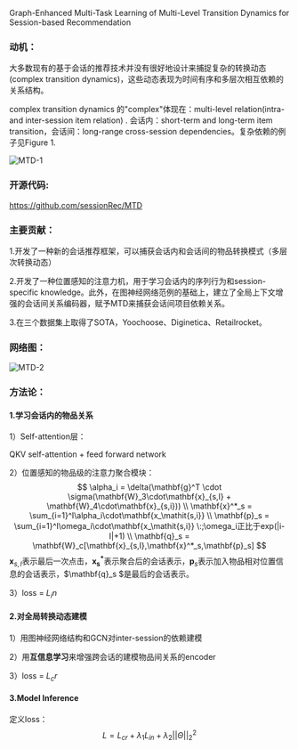 

Graph-Enhanced Multi-Task Learning of Multi-Level Transition Dynamics for Session-based Recommendation

### 动机：

大多数现有的基于会话的推荐技术并没有很好地设计来捕捉复杂的转换动态(complex transition dynamics)，这些动态表现为时间有序和多层次相互依赖的关系结构。

complex transition dynamics 的"complex"体现在：multi-level relation(intra- and inter-session item relation) . 会话内：short-term and long-term item transition，会话间：long-range cross-session dependencies。复杂依赖的例子见Figure 1.

![MTD-1](https://gitee.com/Guadzilla/img-hosting/raw/master/MTD-1.png)

### 开源代码:

https://github.com/sessionRec/MTD

### 主要贡献：

1.开发了一种新的会话推荐框架，可以捕获会话内和会话间的物品转换模式（多层次转换动态）

2.开发了一种位置感知的注意力机，用于学习会话内的序列行为和session-specific knowledge。此外，在图神经网络范例的基础上，建立了全局上下文增强的会话间关系编码器，赋予MTD来捕获会话间项目依赖关系。

3.在三个数据集上取得了SOTA，Yoochoose、Diginetica、Retailrocket。

### 网络图：

![MTD-2](https://gitee.com/Guadzilla/img-hosting/raw/master/MTD-2.png)

### 方法论：

#### 1.学习会话内的物品关系

1）Self-attention层：

QKV self-attention + feed forward network

2）位置感知的物品级的注意力聚合模块：
$$
\alpha_i = \delta(\mathbf{g}^T \cdot \sigma(\mathbf{W}_3\cdot\mathbf{x}_{s,I} + \mathbf{W}_4\cdot\mathbf{x}_{s,i}))
\\
\mathbf{x}^*_s = \sum_{i=1}^I\alpha_i\cdot\mathbf{x_\mathit{s,i}}
\\
\mathbf{p}_s = \sum_{i=1}^I\omega_i\cdot\mathbf{x_\mathit{s,i}} \:;\omega_i正比于exp(|i-I|+1)
\\
\mathbf{q}_s = \mathbf{W}_c[\mathbf{x}_{s,I},\mathbf{x}^*_s,\mathbf{p}_s]
$$
$\mathbf{x}_{s,I}$表示最后一次点击，$\mathbf{x^*_s}$表示聚合后的会话表示，$\mathbf{p}_s$表示加入物品相对位置信息的会话表示，$\mathbf{q}_s $是最后的会话表示。

3）loss = $\mathit{L_in}$

#### 2.对全局转换动态建模

1）用图神经网络结构和GCN对inter-session的依赖建模

2）用**互信息学习**来增强跨会话的建模物品间关系的encoder

3）loss = $\mathit{L_cr}$

#### 3.Model Inference

定义loss：
$$
\mathit{L}=\mathit{L}_{cr} + \lambda_1\mathit{L}_{in}+\lambda_2||\Theta||^2_2
$$
